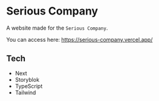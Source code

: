 # Serious Company

A website made for the `Serious Company`.

You can access here: https://serious-company.vercel.app/

## Tech

- Next
- Storyblok
- TypeScript
- Tailwind
